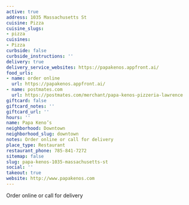 ```yaml
---
active: true
address: 1035 Massachusetts St
cuisine: Pizza
cuisine_slugs:
- pizza
cuisines:
- Pizza
curbside: false
curbside_instructions: ''
delivery: true
delivery_service_websites: https://papakenos.appfront.ai/
food_urls:
- name: order online
  url: https://papakenos.appfront.ai/
- name: postmates.com
  url: https://postmates.com/merchant/papa-kenos-pizzeria-lawrence
giftcard: false
giftcard_notes: ''
giftcard_url: ''
hours: ''
name: Papa Keno’s
neighborhood: Downtown
neighborhood_slug: downtown
notes: Order online or call for delivery
place_type: Restaurant
restaurant_phone: 785-841-7272
sitemap: false
slug: papa-kenos-1035-massachusetts-st
social: ''
takeout: true
website: http://www.papakenos.com
---
```


Order online or call for delivery